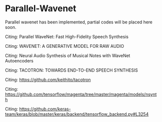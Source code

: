 # Parallel-Wavenet

Parallel wavenet has been implemented, partial codes will be placed here soon.

Citing: Parallel WaveNet: Fast High-Fidelity Speech Synthesis

Citing: WAVENET: A GENERATIVE MODEL FOR RAW AUDIO

Citing: Neural Audio Synthesis of Musical Notes with WaveNet Autoencoders

Citing: TACOTRON: TOWARDS END-TO-END SPEECH SYNTHESIS 

Citing: https://github.com/keithito/tacotron

Citing: https://github.com/tensorflow/magenta/tree/master/magenta/models/nsynth

Citing: https://github.com/keras-team/keras/blob/master/keras/backend/tensorflow_backend.py#L3254
